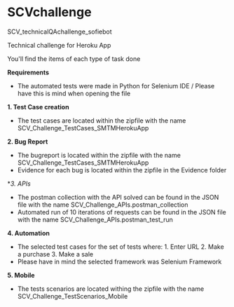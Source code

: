 # SCVchallenge
SCV_technicalQAchallenge_sofiebot

Technical challenge for Heroku App 

You'll find the items of each type of task done

**Requirements**
- The automated tests were made in Python for Selenium IDE / Please have this is mind when opening the file

**1. Test Case creation**
- The test cases are located within the zipfile with the name SCV_Challenge_TestCases_SMTMHerokuApp

**2. Bug Report**
- The bugreport is located within the zipfile with the name SCV_Challenge_TestCases_SMTMHerokuApp
- Evidence for each bug is located within the zipfile in the Evidence folder

**3. APIs*
- The postman collection with the API solved can be found in the JSON file with the name SCV_Challenge_APIs.postman_collection
- Automated run of 10 iterations of requests can be found in the JSON file with the name SCV_Challenge_APIs.postman_test_run

**4. Automation**
- The selected test cases for the set of tests where: 1. Enter URL 2. Make a purchase 3. Make a sale
- Please have in mind the selected framework was Selenium Framework

**5. Mobile**
- The tests scenarios are located withing the zipfile with the name SCV_Challenge_TestScenarios_Mobile
